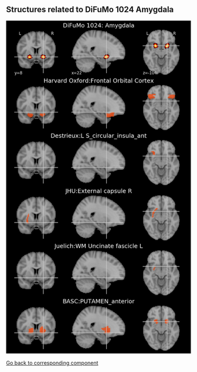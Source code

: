 


## Structures related to DiFuMo 1024 Amygdala

![82](82.jpg "Structures related to DiFuMo 1024 Amygdala")

[Go back to corresponding component](https://parietal-inria.github.io/DiFuMo/1024/html/82.html)